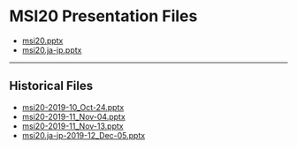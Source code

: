 <!--
This is a machine generated file, and should not be edited, as it will be overwritten with future updates.
-->

# MSI20 Presentation Files

- [msi20.pptx](https://globaleventcdn.blob.core.windows.net/assets/msi/msi20/msi20.pptx)
- [msi20.ja-jp.pptx](https://globaleventcdn.blob.core.windows.net/assets/msi/msi20/msi20.ja-jp.pptx)
---
## Historical Files
- [msi20-2019-10_Oct-24.pptx](https://globaleventcdn.blob.core.windows.net/assets/msi/msi20/msi20-2019-10_Oct-24.pptx)
- [msi20-2019-11_Nov-04.pptx](https://globaleventcdn.blob.core.windows.net/assets/msi/msi20/msi20-2019-11_Nov-04.pptx)
- [msi20-2019-11_Nov-13.pptx](https://globaleventcdn.blob.core.windows.net/assets/msi/msi20/msi20-2019-11_Nov-13.pptx)
- [msi20.ja-jp-2019-12_Dec-05.pptx](https://globaleventcdn.blob.core.windows.net/assets/msi/msi20/msi20.ja-jp-2019-12_Dec-05.pptx)


